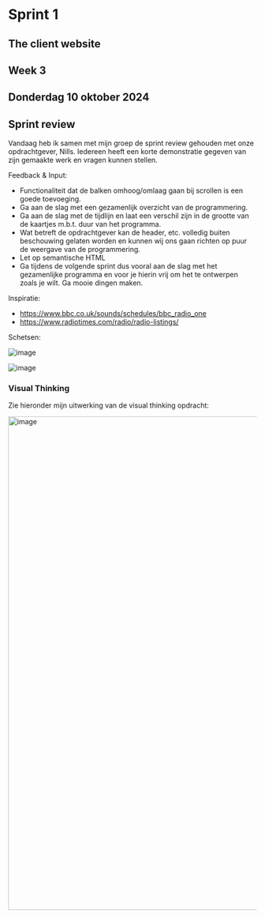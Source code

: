 # Sprint 1
## The client website

## Week 3
## Donderdag 10 oktober 2024
## Sprint review

Vandaag heb ik samen met mijn groep de sprint review gehouden met onze opdrachtgever, Nills. Iedereen heeft een korte demonstratie gegeven van zijn gemaakte werk en vragen kunnen stellen. 

Feedback & Input: 
* Functionaliteit dat de balken omhoog/omlaag gaan bij scrollen is een goede toevoeging. 
* Ga aan de slag met een gezamenlijk overzicht van de programmering. 
* Ga aan de slag met de tijdlijn en laat een verschil zijn in de grootte van de kaartjes m.b.t. duur van het programma. 
* Wat betreft de opdrachtgever kan de header, etc. volledig buiten beschouwing gelaten worden en kunnen wij ons gaan richten op puur de weergave van de programmering. 
* Let op semantische HTML
* Ga tijdens de volgende sprint dus vooral aan de slag met het gezamenlijke programma en voor je hierin vrij om het te ontwerpen zoals je wilt. Ga mooie dingen maken.

Inspiratie: 
* https://www.bbc.co.uk/sounds/schedules/bbc_radio_one
* https://www.radiotimes.com/radio/radio-listings/

Schetsen: 

![image](https://github.com/user-attachments/assets/cef94906-00aa-4a56-b158-ab7d4f403dc4)

![image](https://github.com/user-attachments/assets/4d14f9dd-7cc0-4958-8404-9534e22a52f1)

### Visual Thinking

Zie hieronder mijn uitwerking van de visual thinking opdracht: 

<img width="1000" alt="image" src="https://github.com/user-attachments/assets/3fe6c21e-b24c-4c0f-8d11-acad491a64c8">


